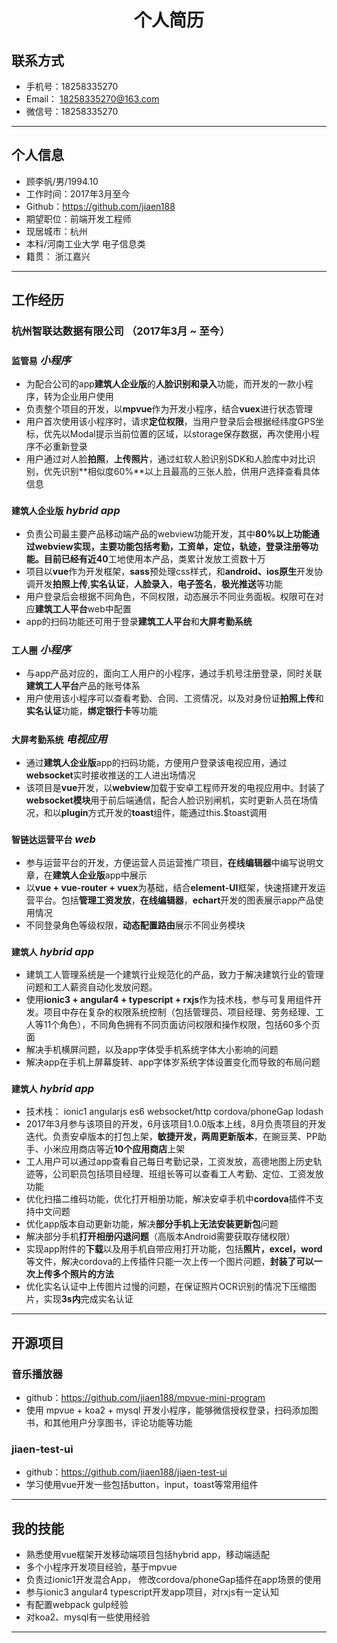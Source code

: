 <center><h1>个人简历</h1></center>

## 联系方式                                 
* 手机号：18258335270
* Email： 18258335270@163.com
* 微信号：18258335270

---

## 个人信息
 * 顾李帆/男/1994.10 
 * 工作时间：2017年3月至今 
 * Github：https://github.com/jiaen188
 * 期望职位：前端开发工程师
 * 现居城市：杭州
 * 本科/河南工业大学  电子信息类
 * 籍贯： 浙江嘉兴

---

## 工作经历

### 杭州智联达数据有限公司  （2017年3月 ~ 至今）

### `监管易` *小程序*
* 为配合公司的app**建筑人企业版**的**人脸识别和录入**功能，而开发的一款小程序，转为企业用户使用
* 负责整个项目的开发，以**mpvue**作为开发小程序，结合**vuex**进行状态管理
* 用户首次使用该小程序时，请求**定位权限**，当用户登录后会根据经纬度GPS坐标，优先以Modal提示当前位置的区域，以storage保存数据，再次使用小程序不必重新登录
* 用户通过对人脸**拍照**，**上传照片**，通过虹软人脸识别SDK和人脸库中对比识别，优先识别**相似度60%**以上且最高的三张人脸，供用户选择查看具体信息

### `建筑人企业版` *hybrid app*
* 负责公司最主要产品移动端产品的webview功能开发，其中**80%**以上功能通过webview实现，主要功能包括考勤，工资单，**定位**，**轨迹**，登录注册等功能。目前已经有近**40**工地使用本产品，类累计发放工资数十万
* 项目以**vue**作为开发框架，**sass**预处理css样式，和**android、ios原生**开发协调开发**拍照上传**,**实名认证**，**人脸录入**，**电子签名**，**极光推送**等功能
* 用户登录后会根据不同角色，不同权限，动态展示不同业务面板。权限可在对应**建筑工人平台**web中配置
* app的扫码功能还可用于登录**建筑工人平台**和**大屏考勤系统**

### `工人圈` *小程序*
* 与app产品对应的，面向工人用户的小程序，通过手机号注册登录，同时关联**建筑工人平台**产品的账号体系
* 用户使用该小程序可以查看考勤、合同、工资情况，以及对身份证**拍照上传**和**实名认证**功能，**绑定银行卡**等功能

### `大屏考勤系统` *电视应用*
* 通过**建筑人企业版**app的扫码功能，方便用户登录该电视应用，通过**websocket**实时接收推送的工人进出场情况
* 该项目是**vue**开发，以**webview**加载于安卓工程师开发的电视应用中。封装了**websocket模块**用于前后端通信，配合人脸识别闸机，实时更新人员在场情况，和以**plugin**方式开发的**toast**组件，能通过this.$toast调用

### `智链达运营平台` *web*
* 参与运营平台的开发，方便运营人员运营推广项目，**在线编辑器**中编写说明文章，在**建筑人企业版**app中展示
* 以**vue + vue-router + vuex**为基础，结合**element-UI**框架，快速搭建开发运营平台。包括**管理工资发放**，**在线编辑器**，**echart**开发的图表展示app产品使用情况
* 不同登录角色等级权限，**动态配置路由**展示不同业务模块

### `建筑人` *hybrid app*
* 建筑工人管理系统是一个建筑行业规范化的产品，致力于解决建筑行业的管理问题和工人薪资自动化发放问题。
* 使用**ionic3 + angular4 + typescript + rxjs**作为技术栈，参与可复用组件开发。项目中存在复杂的权限系统控制（包括管理员、项目经理、劳务经理、工人等11个角色），不同角色拥有不同页面访问权限和操作权限，包括60多个页面
* 解决手机横屏问题，以及app字体受手机系统字体大小影响的问题
* 解决app在手机上屏幕旋转、app字体岁系统字体设置变化而导致的布局问题

### `建筑人` *hybrid app*
* 技术栈： ionic1 angularjs es6 websocket/http cordova/phoneGap lodash
* 2017年3月参与该项目的开发，6月该项目1.0.0版本上线，8月负责项目的开发迭代。负责安卓版本的打包上架，**敏捷开发，两周更新版本**，在豌豆荚、PP助手、小米应用商店等近**10个应用商店**上架
* 工人用户可以通过app查看自己每日考勤记录，工资发放，高德地图上历史轨迹等，公司职员包括项目经理、班组长等可以查看工人考勤、定位、工资发放功能
* 优化扫描二维码功能，优化打开相册功能，解决安卓手机中**cordova**插件不支持中文问题
* 优化app版本自动更新功能，解决**部分手机上无法安装更新包**问题
* 解决部分手机**打开相册闪退问题**（高版本Android需要获取存储权限）
* 实现app附件的**下载**以及用手机自带应用打开功能，包括**照片，excel，word**等文件，解决cordova的上传插件只能一次上传一个图片问题，**封装了可以一次上传多个照片的方法**
* 优化实名认证中上传图片过慢的问题，在保证照片OCR识别的情况下压缩图片，实现**3s内**完成实名认证

---

## 开源项目

### 音乐播放器
* github：https://github.com/jiaen188/mpvue-mini-program
* 使用 mpvue + koa2 + mysql 开发小程序，能够微信授权登录，扫码添加图书，和其他用户分享图书，评论功能等功能

### jiaen-test-ui
* github：https://github.com/jiaen188/jiaen-test-ui
* 学习使用vue开发一些包括button，input，toast等常用组件

---

## 我的技能

- 熟悉使用vue框架开发移动端项目包括hybrid app，移动端适配
- 多个小程序开发项目经验，基于mpvue
- 负责过ionic1开发混合App， 修改cordova/phoneGap插件在app场景的使用
- 参与ionic3 angular4 typescript开发app项目，对rxjs有一定认知
- 有配置webpack gulp经验
- 对koa2、mysql有一些使用经验
---
